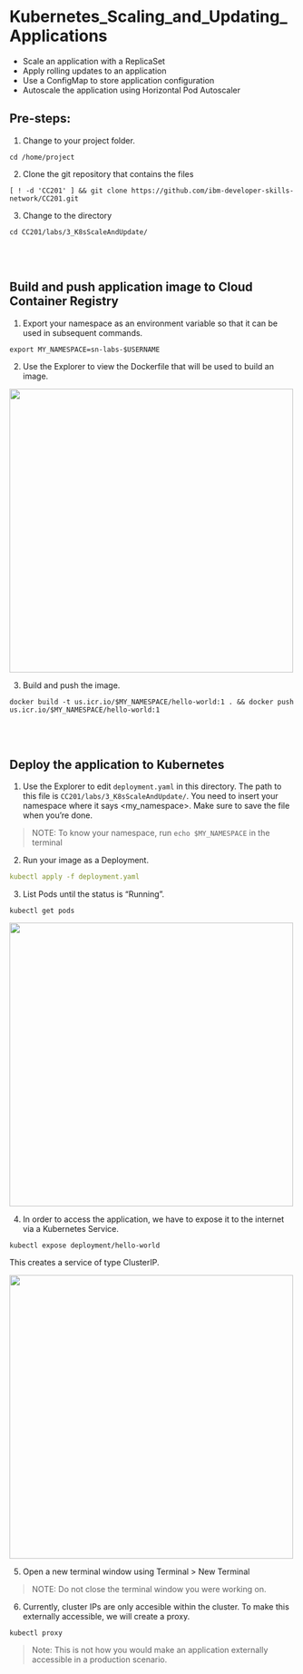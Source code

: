 # Kubernetes_Scaling_and_Updating_Applications

- Scale an application with a ReplicaSet
- Apply rolling updates to an application
- Use a ConfigMap to store application configuration
- Autoscale the application using Horizontal Pod Autoscaler

## Pre-steps:

1. Change to your project folder.

```
cd /home/project
``` 



2. Clone the git repository that contains the files

```
[ ! -d 'CC201' ] && git clone https://github.com/ibm-developer-skills-network/CC201.git
```
3. Change to the directory

```
cd CC201/labs/3_K8sScaleAndUpdate/
```
<br>
<br>

## Build and push application image to Cloud Container Registry
1. Export your namespace as an environment variable so that it can be used in subsequent commands.
```
export MY_NAMESPACE=sn-labs-$USERNAME
```
2. Use the Explorer to view the Dockerfile that will be used to build an image.

<p align="left" >
  <img src="https://github.com/otammato/Kubernetes_Scaling_and_Updating_Applications/assets/104728608/459a71fd-42f9-48e5-ab91-f380391aa19b)" width="500px"/>
</p>


3. Build and push the image.

```
docker build -t us.icr.io/$MY_NAMESPACE/hello-world:1 . && docker push us.icr.io/$MY_NAMESPACE/hello-world:1
```

<br>
<br>

## Deploy the application to Kubernetes

1. Use the Explorer to edit ```deployment.yaml``` in this directory. The path to this file is ```CC201/labs/3_K8sScaleAndUpdate/```. You need to insert your namespace where it says <my_namespace>. Make sure to save the file when you’re done.

> NOTE: To know your namespace, run ```echo $MY_NAMESPACE``` in the terminal

2. Run your image as a Deployment.

```yml
kubectl apply -f deployment.yaml
```
3. List Pods until the status is “Running”.

```
kubectl get pods
```

<p align="left" >
  <img src="https://github.com/otammato/Kubernetes_Scaling_and_Updating_Applications/assets/104728608/3431f65d-4dcd-48f1-892d-91fd9b0d5f26" width="500px"/>
</p>

4. In order to access the application, we have to expose it to the internet via a Kubernetes Service.

```
kubectl expose deployment/hello-world
```
This creates a service of type ClusterIP.

<p align="left" >
  <img src="https://github.com/otammato/Kubernetes_Scaling_and_Updating_Applications/assets/104728608/b94467ea-18ad-4339-9025-0d746e5cc6d5" width="500px"/>
</p>

5. Open a new terminal window using Terminal > New Terminal

> NOTE: Do not close the terminal window you were working on.

6. Currently, cluster IPs are only accesible within the cluster. To make this externally accessible, we will create a proxy.

```
kubectl proxy
```

> Note: This is not how you would make an application externally accessible in a production scenario.

